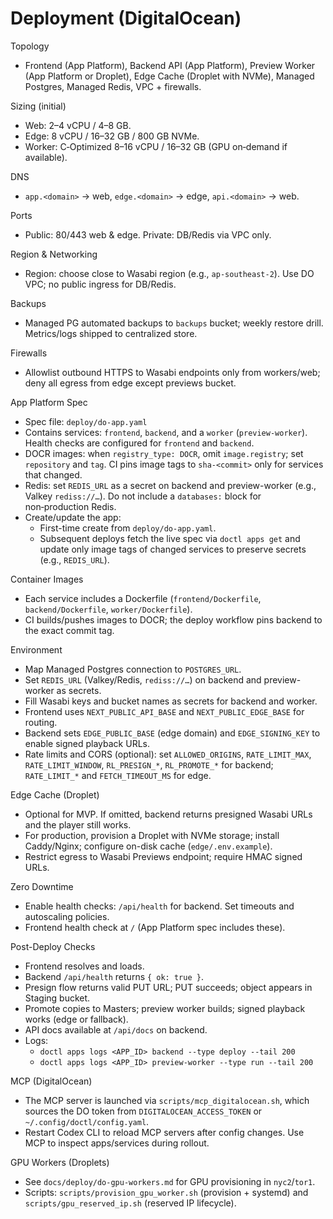 # Deployment (DigitalOcean)

Topology
- Frontend (App Platform), Backend API (App Platform), Preview Worker (App Platform or Droplet), Edge Cache (Droplet with NVMe), Managed Postgres, Managed Redis, VPC + firewalls.

Sizing (initial)
- Web: 2–4 vCPU / 4–8 GB.
- Edge: 8 vCPU / 16–32 GB / 800 GB NVMe.
- Worker: C‑Optimized 8–16 vCPU / 16–32 GB (GPU on‑demand if available).

DNS
- `app.<domain>` → web, `edge.<domain>` → edge, `api.<domain>` → web.

Ports
- Public: 80/443 web & edge. Private: DB/Redis via VPC only.

Region & Networking
- Region: choose close to Wasabi region (e.g., `ap-southeast-2`). Use DO VPC; no public ingress for DB/Redis.

Backups
- Managed PG automated backups to `backups` bucket; weekly restore drill. Metrics/logs shipped to centralized store.

Firewalls
- Allowlist outbound HTTPS to Wasabi endpoints only from workers/web; deny all egress from edge except previews bucket.

App Platform Spec
- Spec file: `deploy/do-app.yaml`
- Contains services: `frontend`, `backend`, and a `worker` (`preview-worker`). Health checks are configured for `frontend` and `backend`.
- DOCR images: when `registry_type: DOCR`, omit `image.registry`; set `repository` and `tag`. CI pins image tags to `sha-<commit>` only for services that changed.
- Redis: set `REDIS_URL` as a secret on backend and preview-worker (e.g., Valkey `rediss://…`). Do not include a `databases:` block for non‑production Redis.
- Create/update the app:
  - First-time create from `deploy/do-app.yaml`.
  - Subsequent deploys fetch the live spec via `doctl apps get` and update only image tags of changed services to preserve secrets (e.g., `REDIS_URL`).

Container Images
- Each service includes a Dockerfile (`frontend/Dockerfile`, `backend/Dockerfile`, `worker/Dockerfile`).
- CI builds/pushes images to DOCR; the deploy workflow pins backend to the exact commit tag.

Environment
- Map Managed Postgres connection to `POSTGRES_URL`.
- Set `REDIS_URL` (Valkey/Redis, `rediss://…`) on backend and preview-worker as secrets.
- Fill Wasabi keys and bucket names as secrets for backend and worker.
- Frontend uses `NEXT_PUBLIC_API_BASE` and `NEXT_PUBLIC_EDGE_BASE` for routing.
- Backend sets `EDGE_PUBLIC_BASE` (edge domain) and `EDGE_SIGNING_KEY` to enable signed playback URLs.
- Rate limits and CORS (optional): set `ALLOWED_ORIGINS`, `RATE_LIMIT_MAX`, `RATE_LIMIT_WINDOW`, `RL_PRESIGN_*`, `RL_PROMOTE_*` for backend; `RATE_LIMIT_*` and `FETCH_TIMEOUT_MS` for edge.

Edge Cache (Droplet)
- Optional for MVP. If omitted, backend returns presigned Wasabi URLs and the player still works.
- For production, provision a Droplet with NVMe storage; install Caddy/Nginx; configure on-disk cache (`edge/.env.example`).
- Restrict egress to Wasabi Previews endpoint; require HMAC signed URLs.

Zero Downtime
- Enable health checks: `/api/health` for backend. Set timeouts and autoscaling policies.
 - Frontend health check at `/` (App Platform spec includes these).

Post-Deploy Checks
- Frontend resolves and loads.
- Backend `/api/health` returns `{ ok: true }`.
- Presign flow returns valid PUT URL; PUT succeeds; object appears in Staging bucket.
- Promote copies to Masters; preview worker builds; signed playback works (edge or fallback).
- API docs available at `/api/docs` on backend.
 - Logs:
   - `doctl apps logs <APP_ID> backend --type deploy --tail 200`
   - `doctl apps logs <APP_ID> preview-worker --type run --tail 200`

MCP (DigitalOcean)
- The MCP server is launched via `scripts/mcp_digitalocean.sh`, which sources the DO token from `DIGITALOCEAN_ACCESS_TOKEN` or `~/.config/doctl/config.yaml`.
- Restart Codex CLI to reload MCP servers after config changes. Use MCP to inspect apps/services during rollout.

GPU Workers (Droplets)
- See `docs/deploy/do-gpu-workers.md` for GPU provisioning in `nyc2`/`tor1`.
- Scripts: `scripts/provision_gpu_worker.sh` (provision + systemd) and `scripts/gpu_reserved_ip.sh` (reserved IP lifecycle).
